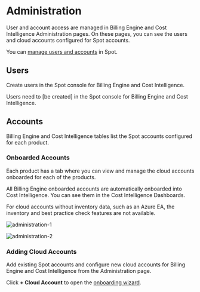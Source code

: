 # Administration 

User and account access are managed in Billing Engine and Cost Intelligence Administration pages. On these pages, you can see the users and cloud accounts configured for Spot accounts. 

You can [manage users and accounts](https://docs.spot.io/administration/) in Spot.  

## Users 

Create users in the Spot console for Billing Engine and Cost Intelligence. 

Users need to [be created] in the Spot console for Billing Engine and Cost Intelligence. 

## Accounts 

Billing Engine and Cost Intelligence tables list the Spot accounts configured for each product. 

### Onboarded Accounts 

Each product has a tab where you can view and manage the cloud accounts onboarded for each of the products. 

All Billing Engine onboarded accounts are automatically onboarded into Cost Intelligence. You can see them in the Cost Intelligence Dashboards. 

For cloud accounts without inventory data, such as an Azure EA, the inventory and best practice check features are not available. 

![administration-1](https://github.com/spotinst/help/assets/106514736/de1af851-f499-46bd-97c5-d23d7a0ff7e6)

![administration-2](https://github.com/spotinst/help/assets/106514736/aed030b3-25ab-46d0-9958-971ef45c4569)

### Adding Cloud Accounts 

Add existing Spot accounts and configure new cloud accounts for Billing Engine and Cost Intelligence from the Administration page. 

Click **+ Cloud Account** to open the [onboarding wizard](https://docs.spot.io/cost-intelligence/get-started/connect-aws?id=connect-existing-spot-account). 

